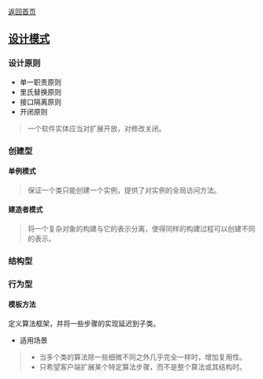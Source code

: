 <p> <a href="../README.md">返回首页</a></p>

## [设计模式](https://refactoringguru.cn/design-patterns)

### 设计原则

- 单一职责原则
- 里氏替换原则
- 接口隔离原则
- 开闭原则

> 一个软件实体应当对扩展开放，对修改关闭。

### 创建型

#### 单例模式

> 保证一个类只能创建一个实例，提供了对实例的全局访问方法。

#### 建造者模式

> 将一个复杂对象的构建与它的表示分离，使得同样的构建过程可以创建不同的表示。

### 结构型

### 行为型
#### 模板方法
定义算法框架，并将一些步骤的实现延迟到子类。
- 适用场景
> - 当多个类的算法除一些细微不同之外几乎完全一样时，增加复用性。
> - 只希望客户端扩展某个特定算法步骤，而不是整个算法或其结构时。

